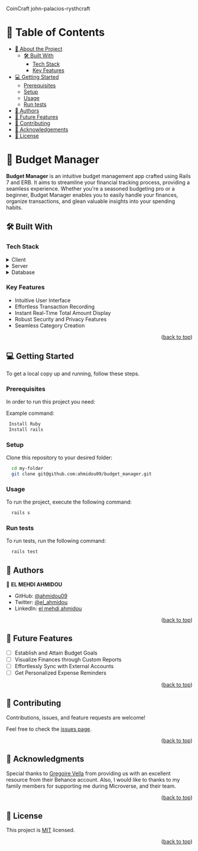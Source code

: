 CoinCraft
john-palacios-rysthcraft

# 📗 Table of Contents

- [📖 About the Project](#about-project)
  - [🛠 Built With](#built-with)
    - [Tech Stack](#tech-stack)
    - [Key Features](#key-features)
- [💻 Getting Started](#getting-started)
  - [Prerequisites](#prerequisites)
  - [Setup](#setup)
  - [Usage](#usage)
  - [Run tests](#run-tests)
- [👥 Authors](#authors)
- [🔭 Future Features](#future-features)
- [🤝 Contributing](#contributing)
- [🙏 Acknowledgements](#acknowledgements)
- [📝 License](#license)

<!-- PROJECT DESCRIPTION -->

# 📖 Budget Manager <a name="about-project"></a>

**Budget Manager** is an intuitive budget management app crafted using Rails 7 and ERB. It aims to streamline your financial tracking process, providing a seamless experience. Whether you're a seasoned budgeting pro or a beginner, Budget Manager enables you to easily handle your finances, organize transactions, and glean valuable insights into your spending habits.

## 🛠 Built With <a name="built-with"></a>

### Tech Stack <a name="tech-stack"></a>

<details>
  <summary>Client</summary>
  <ul>
    <li><a href="https://www.ruby-lang.org/en/">Ruby</a></li>
  </ul>
</details>

<details>
  <summary>Server</summary>
  <ul>
    <li><a href="https://rubyonrails.org/">Ruby on Rails</a></li>
  </ul>
</details>

<details>
<summary>Database</summary>
  <ul>
    <li><a href="https://www.postgresql.org/">PostgreSQL</a></li>
  </ul>
</details>

<!-- Features -->

### Key Features <a name="key-features"></a>

- Intuitive User Interface
- Effortless Transaction Recording
- Instant Real-Time Total Amount Display
- Robust Security and Privacy Features
- Seamless Category Creation

<p align="right">(<a href="#readme-top">back to top</a>)</p>

<!-- GETTING STARTED -->

## 💻 Getting Started <a name="getting-started"></a>

To get a local copy up and running, follow these steps.

### Prerequisites

In order to run this project you need:

Example command:

```sh
 Install Ruby
 Install rails
```

### Setup

Clone this repository to your desired folder:

```sh
  cd my-folder
  git clone git@github.com:ahmidou09/budget_manager.git
```

### Usage

To run the project, execute the following command:

```sh
  rails s
```

### Run tests

To run tests, run the following command:

```sh
  rails test
```

<!-- AUTHORS -->

## 👥 Authors <a name="authors"></a>

👤 **EL MEHDI AHMIDOU**

- GitHub: [@ahmidou09](https://github.com/ahmidou09)
- Twitter: [@el_ahmidou](https://twitter.com/el_ahmidou)
- LinkedIn: [el mehdi ahmidou](https://www.linkedin.com/in/el-mehdi-ahmidou-312590125/)

<p align="right">(<a href="#readme-top">back to top</a>)</p>

<!-- FUTURE FEATURES -->

## 🔭 Future Features <a name="future-features"></a>

- [ ] Establish and Attain Budget Goals 
- [ ] Visualize Finances through Custom Reports 
- [ ] Effortlessly Sync with External Accounts 
- [ ] Get Personalized Expense Reminders 

<p align="right">(<a href="#readme-top">back to top</a>)</p>

<!-- CONTRIBUTING -->

## 🤝 Contributing <a name="contributing"></a>

Contributions, issues, and feature requests are welcome!

Feel free to check the [issues page](../../issues/).

<p align="right">(<a href="#readme-top">back to top</a>)</p>

<!-- ACKNOWLEDGEMENTS -->

## 🙏 Acknowledgments <a name="acknowledgements"></a>

Special thanks to [Gregoire Vella](https://www.behance.net/gregoirevella) from providing us with an excellent resource from their Behance account.
Also, I would like to thanks to my family members for supporting me during Microverse, and their team.

<p align="right">(<a href="#readme-top">back to top</a>)</p>

<!-- LICENSE -->

## 📝 License <a name="license"></a>

This project is [MIT](./LICENSE.md) licensed.

<p align="right">(<a href="#readme-top">back to top</a>)</p>
